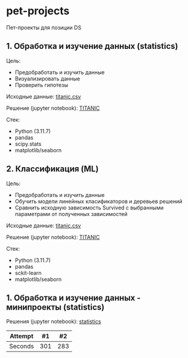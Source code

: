 # pet-projects
Пет-проекты для позиции DS

## 1. Обработка и изучение данных (statistics)
Цель:
* Предобработать и изучить данные
* Визуализировать данные
* Проверить гипотезы

Исходные данные: [titanic.csv](https://www.kaggle.com/c/titanic/data)

Решение (jupyter notebook): [TITANIC](https://github.com/olgavs69/pet-projects/blob/main/titanic/titanic_review.ipynb)

Стек: 
* Python (3.11.7)
* pandas
* scipy.stats
* matplotlib/seaborn

## 2. Классификация (ML)
Цель:
* Предобработать и изучить данные
* Обучить модели линейных класификаторов и деревьев решений
* Сравнить исходную зависимость Survived с выбранными параметрами от полученных зависимостей

Исходные данные: [titanic.csv](https://www.kaggle.com/c/titanic/data)

Решение (jupyter notebook): [TITANIC](https://github.com/olgavs69/pet-projects/tree/main/titanic/titanic.ipynb)

Стек: 
* Python (3.11.7)
* pandas
* sckit-learn
* matplotlib/seaborn

## 1. Обработка и изучение данных - минипроекты (statistics)

Решения (jupyter notebook): [statistics](https://github.com/olgavs69/analytic_karpov/tree/main/статистика)

| Attempt | #1    | #2    |
| :---:   | :---: | :---: |
| Seconds | 301   | 283   |
